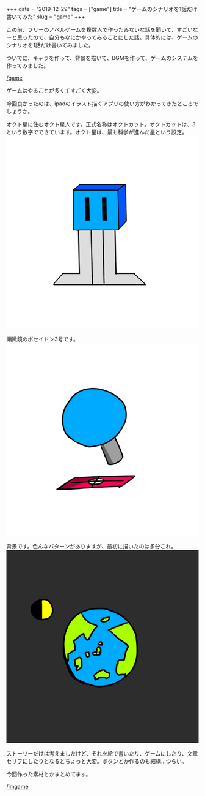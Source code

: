 +++
date = "2019-12-29"
tags = ["game"]
title = "ゲームのシナリオを1話だけ書いてみた"
slug = "game"
+++

この前、フリーのノベルゲームを複数人で作ったみないな話を聞いて、すごいなーと思ったので、自分もなにかやってみることにした話。具体的には、ゲームのシナリオを1話だけ書いてみました。

ついでに、キャラを作って、背景を描いて、BGMを作って、ゲームのシステムを作ってみました。

[/game](/game)

ゲームはやることが多くてすごく大変。

今回良かったのは、ipadのイラスト描くアプリの使い方がわかってきたところでしょうか。

オクト星に住むオクト星人です。正式名称はオクトカット。オクトカットは、3という数字でできています。オクト星は、最も科学が進んだ星という設定。
![](/img/game/c_octo_def.png)

顕微鏡のポセイドン3号です。
![](/img/game/i_item_00.png)

背景です。色んなパターンがありますが、最初に描いたのは多分これ。
![](/img/game/i_hosi_00.png)

ストーリーだけは考えましたけど、それを絵で書いたり、ゲームにしたり、文章セリフにしたりとなるとちょっと大変。ボタンとか作るのも結構...つらい。

今回作った素材とかまとめてます。

[/imgame](/imgame)

